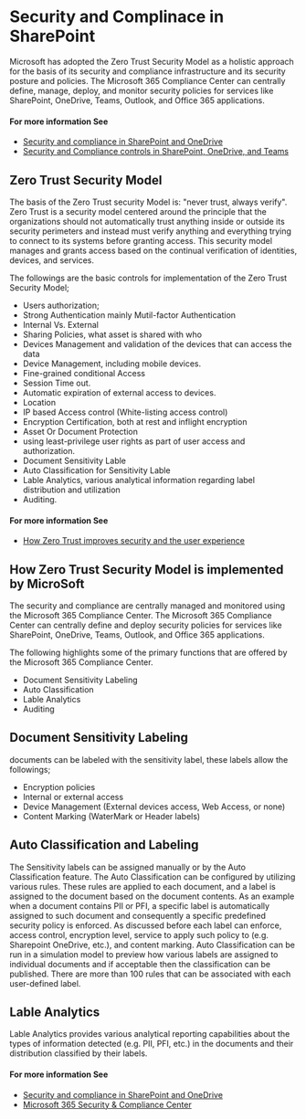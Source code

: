 # Security and Complinace in SharePoint

Microsoft has adopted the Zero Trust Security Model as a holistic approach for the basis of its security and compliance infrastructure and its security posture and policies. The Microsoft 365 Compliance Center can centrally define, manage, deploy, and monitor security policies for services like SharePoint, OneDrive, Teams, Outlook, and Office 365 applications.

#### For more information See

* [Security and compliance in SharePoint and OneDrive](https://www.youtube.com/watch?v=uCDOtPgP7Gs)
* [Security and Compliance controls in SharePoint, OneDrive, and Teams](https://techcommunity.microsoft.com/t5/microsoft-sharepoint-blog/security-and-compliance-controls-in-sharepoint-onedrive-and/ba-p/1698280)

## Zero Trust Security Model

The basis of the Zero Trust security Model is: "never trust, always verify". Zero Trust is a security model centered around the principle that the organizations should not automatically trust anything inside or outside its security perimeters and instead must verify anything and everything trying to connect to its systems before granting access. This security model manages and grants access based on the continual verification of identities, devices, and services.

The followings are the basic controls for implementation of the Zero Trust Security Model;

*	Users authorization;
  *	Strong Authentication mainly Mutil-factor Authentication
  *	Internal Vs. External
  *	Sharing Policies, what asset is shared with who
*	Devices Management and validation of the devices that can access the data
  *	Device Management, including mobile devices.
  *	Fine-grained conditional Access
  *	Session Time out.
  *	Automatic expiration of external access to devices.
*	Location
  *	IP based Access control (White-listing access control)
  *	Encryption Certification, both at rest and inflight encryption
*	Asset Or Document Protection 
  *	using least-privilege user rights as part of user access and authorization. 
  *	Document Sensitivity Lable
  *	Auto Classification for Sensitivity Lable
  *	Lable Analytics, various analytical information regarding label distribution and utilization
  *	Auditing.


#### For more information See

* [How Zero Trust improves security and the user experience](https://www.youtube.com/watch?v=-Why_ZjJUhg)

## How Zero Trust Security Model is implemented by MicroSoft

The security and compliance are centrally managed and monitored using the Microsoft 365 Compliance Center. The Microsoft 365 Compliance Center can centrally define and deploy security policies for services like SharePoint, OneDrive, Teams, Outlook, and Office 365 applications. 

The following highlights some of the primary functions that are offered by the Microsoft 365 Compliance Center.
*	Document Sensitivity Labeling
*	Auto Classification 
*	Lable Analytics
*	Auditing

## Document Sensitivity Labeling

documents can be labeled with the sensitivity label, these labels allow the followings; 

*	Encryption policies
*	Internal or external access
*	Device Management (External devices access, Web Access, or none)
*	Content Marking (WaterMark or Header labels)

## Auto Classification and Labeling

The Sensitivity labels can be assigned manually or by the Auto Classification feature. The Auto Classification can be configured by utilizing various rules. These rules are applied to each document, and a label is assigned to the document based on the document contents. As an example when a document contains PII or PFI, a specific label is automatically assigned to such document and consequently a specific predefined security policy is enforced. As discussed before each label can enforce, access control, encryption level, service to apply such policy to (e.g. Sharepoint OneDrive, etc.), and content marking. 
Auto Classification can be run in a simulation model to preview how various labels are assigned to individual documents and if acceptable then the classification can be published. There are more than 100 rules that can be associated with each user-defined label.

## Lable Analytics
Lable Analytics provides various analytical reporting capabilities about the types of information detected (e.g. PII, PFI, etc.) in the documents and their distribution classified by their labels. 


 
#### For more information See

* [Security and compliance in SharePoint and OneDrive](https://www.youtube.com/watch?v=uCDOtPgP7Gs)
* [Microsoft 365 Security & Compliance Center](https://www.youtube.com/watch?v=Q8uZGGqOB3g)


